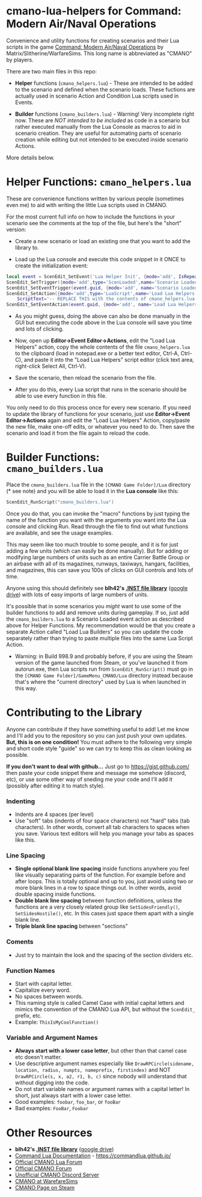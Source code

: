 # cmano-lua-helpers for Command: Modern Air/Naval Operations
Convenience and utility functions for creating scenarios and their Lua scripts in the game
[Command: Modern Air/Naval Operations](http://www.warfaresims.com/?page_id=1101)
by Matrix/Slitherine/WarfareSims. This long name is abbreviated as "CMANO" by players.

There are two main files in this repo:

* **Helper** functions (`cmano_helpers.lua`) - These are intended to be added to
  the scenario and defined when the scenario loads. These fuctions are actually
  used in scenario Action and Condition Lua scripts used in Events.

* **Builder** functions (`cmano_builders.lua`) - Warning! Very incomplete right now. These are *NOT intended to be included* as code in a scenario but rather executed manually from the Lua Console as macros to aid in scenario creation. They are useful for automating parts of scenario creation while editing but not intended to be executed inside scenario Actions.

More details below.

# Helper Functions: `cmano_helpers.lua`

These are convenience functions written by various people (sometimes even me) to
aid with writing the little Lua scripts used in CMANO.

For the most current full info on how to include the functions in your scenario
see the comments at the top of the file, but here's the "short" version:

* Create a new scenario or load an existing one that you want to add the library to.

* Load up the Lua console and execute this code snippet in it ONCE to create the initialization event:

```lua
local event = ScenEdit_SetEvent('Lua Helper Init', {mode='add', IsRepeatable=true})
ScenEdit_SetTrigger({mode='add',type='ScenLoaded',name='Scenario Loaded'})
ScenEdit_SetEventTrigger(event.guid, {mode='add', name='Scenario Loaded'})
ScenEdit_SetAction({mode='add',type='LuaScript',name='Load Lua Helpers',
    ScriptText='-- REPLACE THIS with the contents of cmano_helpers.lua'})
ScenEdit_SetEventAction(event.guid, {mode='add', name='Load Lua Helpers'})
```

* As you might guess, doing the above can also be done manually in the GUI but
executing the code above in the Lua console will save you time and lots of
clicking.

* Now, open up **Editor->Event Editor->Actions**, edit the "Load Lua Helpers"
action, copy the whole contents of the file `cmano_helpers.lua` to the clipboard
(load in notepad.exe or a better text editor, Ctrl-A, Ctrl-C), and paste it into
the "Load Lua Helpers" script editor (click text area, right-click Select All,
Ctrl-V).

* Save the scenario, then reload the scenario from the file.

* After you do this, every Lua script that runs in the scenario should be able
to use every function in this file.

You only need to do this process once for every new scenario. If you need to
update the library of functions for your scenario, just use **Editor->Event
Editor->Actions** again and edit the "Load Lua Helpers" Action, copy/paste the
new file, make one-off edits, or whatever you need to do. Then save the scenario
and load it from the file again to reload the code.

# Builder Functions: `cmano_builders.lua`

Place the `cmano_builders.lua` file in the `[CMANO Game Folder]/Lua` directory (*
see note) and you will be able to load it in the **Lua console** like this:

```lua
ScenEdit_RunScript("cmano_builders.lua")
```

Once you do that, you can invoke the "macro" functions by just typing the name
of the function you want with the arguments you want into the Lua console and
clicking Run. Read through the file to find out what functions are available,
and see the usage examples.

This may seem like too much trouble to some people, and it is for just adding a
few units (which can easily be done manually). But for adding or modifying large
numbers of units such as an entire Carrier Battle Group or an airbase with all
of its magazines, runways, taxiways, hangars, facilities, and magazines, this
can save you 100s of clicks on GUI controls and lots of time.

Anyone using this should definitely see **blh42's [.INST file
library](http://www.matrixgames.com/forums/tm.asp?m=3547843)** ([google
drive](https://drive.google.com/drive/folders/0B2ZVdo4JnhUBVUMtUV9pS2xrcTg))
with lots of easy imports of large numbers of units.

It's possible that in some scenarios you *might* want to use some of the builder
functions to add and remove units during gameplay. If so, just add the
`cmano_builders.lua` to a Scenario Loaded event action as described above for
Helper Functions. My recommendation would be that you create a separate Action
called "Load Lua Builders" so you can update the code separately rather than
trying to paste multiple files into the same Lua Script Action.

* Warning: in Build 998.9 and probably before, if you are using the Steam
version of the game launched from Steam, or you've launched it from
autorun.exe, then Lua scripts run from `ScenEdit_RunScript()` must go in  the
`[CMANO Game Folder]/GameMenu_CMANO/Lua` directory instead because that's
where the "current directory" used by Lua is when launched in this way.

# Contributing to the Library

Anyone can contribute if they have something useful to add! Let me know and I'll add you to the repository so you can just push
your own updates. **But, this is on one condition!** You must adhere to the following very simple and short code style
"guide" so we can try to keep this as clean looking as possible.

**If you don't want to deal with github...** Just go to https://gist.github.com/ then paste your code snippet there and message
me somehow (discord, etc), or use some other way of sneding me your code
and I'll add it (possibly after editing it to match style).

### Indenting

* Indents are 4 spaces (per level)
* Use "soft" tabs (indents of four space characters) not "hard" tabs (tab
characters). In other words, convert all tab characters to spaces when you save.
Various text editors will help you manage your tabs as spaces like this.

### Line Spacing

* **Single optional blank line spacing** inside functions anywhere you feel like visually separating parts of the
  function. For example before and after loops. This is totally optional and up to you, just avoid using two or more blank
  lines in a row to space things out. In other words, avoid double spacing inside functions.
* **Double blank line spacing** between function definitions, unless the functions are a very closely related group like
  `SetSidesFriendly()`, `SetSidesHostile()`, etc. In this cases just space them apart with a single blank line.
* **Triple blank line spacing** between "sections"

### Coments

* Just try to maintain the look and the spacing of the section dividers etc.

### Function Names

* Start with capital letter.
* Capitalize every word.
* No spaces between words.
* This naming style is called Camel Case with initial capital letters and mimics the convention of the CMANO Lua API, but without the
  `ScenEdit_` prefix, etc.
* Example: `ThisIsMyCoolFunction()`

### Variable and Argument Names

* **Always start with a lower case letter**, but other than that camel case etc doesn't matter.
* Use descriptive argument names especially like `DrawRPCircle(sidename, location, radius, numpts, nameprefix, firstindex)`
  and NOT `DrawRPCircle(s, x, a2, r1, b, c)` since nobody will understand that without digging into the code.
* Do not start variable names or argument names with a capital letter! In short, just always start with a lower case letter.
* Good examples: `foobar`, `foo_bar`, or `fooBar`
* Bad examples: `FooBar`, `Foobar`

# Other Resources

* **blh42's [.INST file library](http://www.matrixgames.com/forums/tm.asp?m=3547843)** ([google drive](https://drive.google.com/drive/folders/0B2ZVdo4JnhUBVUMtUV9pS2xrcTg))
* [Command Lua Documentation](https://commandlua.github.io/) -  https://commandlua.github.io/
* [Official CMANO Lua Forum](http://www.matrixgames.com/forums/tt.asp?forumid=1681)
* [Official CMANO Forum](http://www.matrixgames.com/forums/tt.asp?forumid=1154)
* [Unofficial CMANO Discord Server](https://discord.gg/dyQDesj)
* [CMANO at WarefareSims](http://www.warfaresims.com/?page_id=1101)
* [CMANO Page on Steam](https://store.steampowered.com/app/321410)
